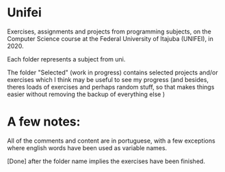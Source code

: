 # Unifei
 Exercises, assignments and projects from programming subjects, on the Computer Science course at the Federal University of Itajuba (UNIFEI), in 2020.

Each folder represents a subject from uni. 

The folder "Selected" (work in progress) contains selected projects and/or exercises which I think may be useful to see my progress (and besides, theres loads of exercises and perhaps random stuff, so that makes things easier without removing the backup of everything else
)
# A few notes:
All of the comments and content are in portuguese, with a few exceptions where english words have been used as variable names.

[Done] after the folder name implies the exercises have been finished.
    
 
